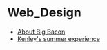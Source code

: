 # Web_Design

<ul>
<li><a href="HTML_intro/index.html" target="_blank"> About Big Bacon</a></li>
<li><a href="Summerwebsites/index.html" target="_blank"> Kenley's summer experience </a></li>
</ul>
